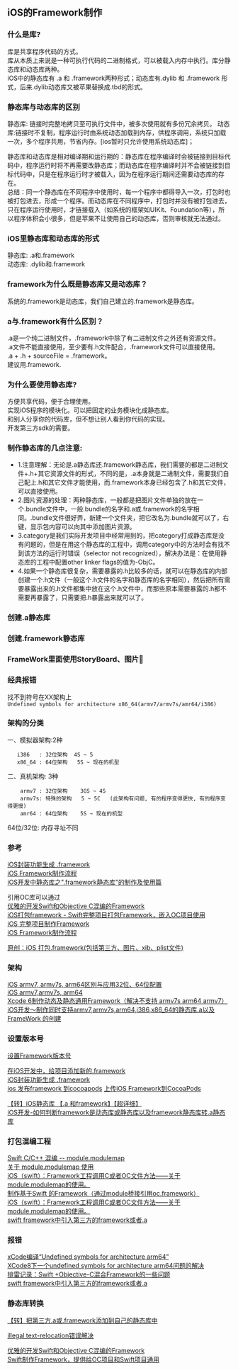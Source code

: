 ##  iOS的Framework制作

### 什么是库?
库是共享程序代码的方式。  
库从本质上来说是一种可执行代码的二进制格式，可以被载入内存中执行。库分静态库和动态库两种。  
iOS中的静态库有 .a 和 .framework两种形式；动态库有.dylib 和 .framework 形式，后来.dylib动态库又被苹果替换成.tbd的形式。  

### 静态库与动态库的区别
静态库:  链接时完整地拷贝至可执行文件中，被多次使用就有多份冗余拷贝。
动态库:链接时不复制，程序运行时由系统动态加载到内存，供程序调用，系统只加载一次，多个程序共用，节省内存。[ios暂时只允许使用系统动态库]；  

静态库和动态库是相对编译期和运行期的：静态库在程序编译时会被链接到目标代码中，程序运行时将不再需要改静态库；而动态库在程序编译时并不会被链接到目标代码中，只是在程序运行时才被载入，因为在程序运行期间还需要动态库的存在。  
总结：同一个静态库在不同程序中使用时，每一个程序中都得导入一次，打包时也被打包进去，形成一个程序。而动态库在不同程序中，打包时并没有被打包进去，只在程序运行使用时，才链接载入（如系统的框架如UIKit、Foundation等），所以程序体积会小很多，但是苹果不让使用自己的动态库，否则审核就无法通过。  

### iOS里静态库和动态库的形式
静态库: .a和.framework  
动态库: .dylib和.framework

### framework为什么既是静态库又是动态库？
系统的.framework是动态库，我们自己建立的.framework是静态库。   

### a与.framework有什么区别？
.a是一个纯二进制文件，.framework中除了有二进制文件之外还有资源文件。  
.a文件不能直接使用，至少要有.h文件配合，.framework文件可以直接使用。  
.a + .h + sourceFile = .framework。  
建议用.framework.  

### 为什么要使用静态库?
方便共享代码，便于合理使用。  
实现iOS程序的模块化。可以把固定的业务模块化成静态库。  
和别人分享你的代码库，但不想让别人看到你代码的实现。  
开发第三方sdk的需要。  


### 制作静态库的几点注意:
* 1.注意理解：无论是.a静态库还.framework静态库，我们需要的都是二进制文件+.h+其它资源文件的形式，不同的是，.a本身就是二进制文件，需要我们自己配上.h和其它文件才能使用，而.framework本身已经包含了.h和其它文件，可以直接使用。  
* 2.图片资源的处理：两种静态库，一般都是把图片文件单独的放在一个.bundle文件中，一般.bundle的名字和.a或.framework的名字相同。.bundle文件很好弄，新建一个文件夹，把它改名为.bundle就可以了，右键，显示包内容可以向其中添加图片资源。  
* 3.category是我们实际开发项目中经常用到的，把category打成静态库是没有问题的，但是在用这个静态库的工程中，调用category中的方法时会有找不到该方法的运行时错误（selector not recognized），解决办法是：在使用静态库的工程中配置other linker flags的值为-ObjC。  
* 4.如果一个静态库很复杂，需要暴露的.h比较多的话，就可以在静态库的内部创建一个.h文件（一般这个.h文件的名字和静态库的名字相同），然后把所有需要暴露出来的.h文件都集中放在这个.h文件中，而那些原本需要暴露的.h都不需要再暴露了，只需要把.h暴露出来就可以了。  


### 创建.a静态库


### 创建.framework静态库



### FrameWork里面使用StoryBoard、图片



### 经典报错
 找不到符号在XX架构上  
`Undefined symbols for architecture x86_64(armv7/armv7s/amr64/i386)`

### 架构的分类
 一、模拟器架构:2种  
 
       i386   : 32位架构  4S ~ 5  
       x86_64 : 64位架构   5S ~ 现在的机型  

 二、真机架构: 3种

        armv7 : 32位架构    3GS ~ 4S  
        armv7s: 特殊的架构   5 ~ 5C   (此架构有问题, 有的程序变得更快, 有的程序变得更慢)  
        amr64 : 64位架构    5S ~ 现在的机型  

 

 64位/32位: 内存寻址不同





### 参考
[iOS封装功能生成 .framework](https://www.cnblogs.com/oc-bowen/p/7478461.html)       
[iOS Framework制作流程](https://www.jianshu.com/p/f2bb038db637)  
[iOS开发中静态库之".framework静态库"的制作及使用篇](https://www.cnblogs.com/mtystar/p/6083288.html)  


引用OC库可以通过  
[优雅的开发Swift和Objective C混编的Framework](https://blog.csdn.net/hello_hwc/article/details/58320433)  
[iOS打包framework - Swift完整项目打包Framework，嵌入OC项目使用](https://www.cnblogs.com/yajunLi/p/5987687.html)  
[iOS 完整项目制作Framework ](https://www.jianshu.com/p/7452db9e37bd)  
[iOS Framework制作流程](https://www.jianshu.com/p/f2bb038db637)  

[原创：iOS 打包.framework(包括第三方、图片、xib、plist文件)](https://www.jianshu.com/p/e056fde1be17)

### 架构
[iOS armv7, armv7s, arm64区别与应用32位、64位配置](https://www.jianshu.com/p/567d3b730608)  
[iOS armv7,armv7s, arm64](https://blog.csdn.net/qcx321/article/details/81871778)  
[Xcode 6制作动态及静态通用Framework（解决不支持 armv7s arm64 armv7）](https://blog.csdn.net/hcb1230/article/details/43530765)  
[iOS开发～制作同时支持armv7,armv7s,arm64,i386,x86_64的静态库.a以及 FrameWork 的创建](https://www.cnblogs.com/lurenq/p/7068468.html)  

### 设置版本号
[设置Framework版本号](https://blog.csdn.net/MerryGOOT/article/details/54600134)  

[在iOS开发中，给项目添加新的.framework](https://www.cnblogs.com/JuneWang/p/4860987.html)  
[iOS封装功能生成 .framework](https://www.cnblogs.com/oc-bowen/p/7478461.html)  
[ios 发布framework 到cocoapods](https://www.jianshu.com/p/c72914c3446b) 
[上传iOS Framework到CocoaPods](https://www.jianshu.com/p/954646c47068)  

[【转】iOS静态库 【.a 和framework】【超详细】](https://blog.csdn.net/weixin_34026276/article/details/86228593)  
[iOS开发-如何判断framework是动态库或静态库以及framework静态库转.a静态库](https://www.jianshu.com/p/77343def4574)  


### 打包混编工程
[Swift C/C++ 混编 -- module.modulemap](https://www.jianshu.com/p/691438e37df7)  
[关于 module.modulemap 使用](https://www.jianshu.com/p/ce49d8f32f77)  
[iOS（swift）：Framework工程调用C或者OC文件方法——关于module.modulemap的使用。](https://blog.csdn.net/qq26983255/article/details/89107699)  
[制作基于Swift 的Framework（通过module桥接引用oc.framework）](https://blog.csdn.net/s12117719679/article/details/79743861)  
[iOS（swift）：Framework工程调用C或者OC文件方法——关于module.modulemap的使用。](https://blog.csdn.net/qq26983255/article/details/89107699)  
[swift framework中引入第三方的framework或者.a](https://blog.csdn.net/weixin_34388207/article/details/86993982)  


### 报错
[xCode编译“Undefined symbols for architecture arm64”](https://www.jianshu.com/p/6110ee9dd354)  
[XCode8下一个undefined symbols for architecture arm64问题的解决](https://blog.csdn.net/qpx0033/article/details/56497461)  
[排雷记录：Swift +Objective-C混合Framework的一些问题](https://blog.csdn.net/cooldragon/article/details/50172649)  
[swift framework中引入第三方的framework或者.a](https://www.jianshu.com/p/1eaa63388594)  

### 静态库转换
[【转】把第三方.a或.framework添加到自己的静态库中](https://blog.csdn.net/weixin_34244102/article/details/87095850)  

[illegal text-relocation错误解决](https://blog.csdn.net/shengpeng3344/article/details/52998224)  

[优雅的开发Swift和Objective C混编的Framework](http://www.cocoachina.com/articles/19022)  
[Swift制作Framework，提供给OC项目和Swift项目通用](https://www.jianshu.com/p/1ad5bede88bd)  
